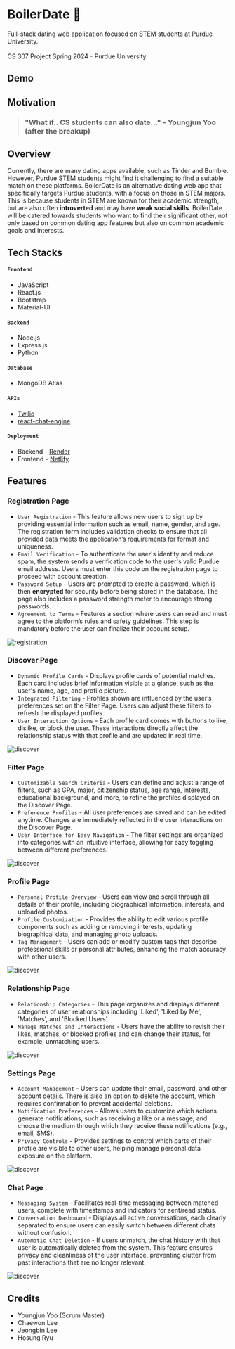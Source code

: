 # BoilerDate 🥵

Full-stack dating web application focused on STEM students at Purdue University. <br /> <br />
CS 307 Project Spring 2024 - Purdue University.

## Demo


## Motivation

> ### "What if.. CS students can also date…" - Youngjun Yoo (after the breakup)

## Overview

Currently, there are many dating apps available, such as Tinder and Bumble. However, Purdue STEM students might find it challenging to find a suitable match on these platforms. BoilerDate is an alternative dating web app that specifically targets Purdue students, with a focus on those in STEM majors. This is because students in STEM are known for their academic strength, but are also often **introverted** and may have **weak social skills**. BoilerDate will be catered towards students who want to find their significant other, not only based on common dating app features but also on common academic goals and interests. 

## Tech Stacks

#### `Frontend`

- JavaScript
- React.js
- Bootstrap
- Material-UI

#### `Backend`

- Node.js
- Express.js
- Python

#### `Database`

- MongoDB Atlas

#### `APIs`

- [Twilio](https://www.twilio.com/en-us/messaging/programmable-messaging-api)
- [react-chat-engine](https://rest.chatengine.io/)

####  `Deployment`

- Backend - [Render](https://render.com/)
- Frontend - [Netlify](https://www.netlify.com/)

## Features

### Registration Page
- `User Registration` - This feature allows new users to sign up by providing essential information such as email, name, gender, and age. The registration form includes validation checks to ensure that all provided data meets the application’s requirements for format and uniqueness.
- `Email Verification` - To authenticate the user's identity and reduce spam, the system sends a verification code to the user's valid Purdue email address. Users must enter this code on the registration page to proceed with account creation.
- `Password Setup` - Users are prompted to create a password, which is then __encrypted__ for security before being stored in the database. The page also includes a password strength meter to encourage strong passwords.
- `Agreement to Terms` - Features a section where users can read and must agree to the platform’s rules and safety guidelines. This step is mandatory before the user can finalize their account setup.

![registration](/docs/images/registration.gif)


### Discover Page
 - `Dynamic Profile Cards` - Displays profile cards of potential matches. Each card includes brief information visible at a glance, such as the user's name, age, and profile picture.
 - `Integrated Filtering` - Profiles shown are influenced by the user’s preferences set on the Filter Page. Users can adjust these filters to refresh the displayed profiles.
 - `User Interaction Options` - Each profile card comes with buttons to like, dislike, or block the user. These interactions directly affect the relationship status with that profile and are updated in real time.

![discover](/docs/images/discover.gif)

### Filter Page
- `Customizable Search Criteria` - Users can define and adjust a range of filters, such as GPA, major, citizenship status, age range, interests, educational background, and more, to refine the profiles displayed on the Discover Page.
- `Preference Profiles` - All user preferences are saved and can be edited anytime. Changes are immediately reflected in the user interactions on the Discover Page.
- `User Interface for Easy Navigation` - The filter settings are organized into categories with an intuitive interface, allowing for easy toggling between different preferences.

![discover](/docs/images/filter.gif)

### Profile Page
- `Personal Profile Overview` - Users can view and scroll through all details of their profile, including biographical information, interests, and uploaded photos.
- `Profile Customization` - Provides the ability to edit various profile components such as adding or removing interests, updating biographical data, and managing photo uploads.
- `Tag Management` - Users can add or modify custom tags that describe professional skills or personal attributes, enhancing the match accuracy with other users.

![discover](/docs/images/profile.gif)

### Relationship Page
- `Relationship Categories` - This page organizes and displays different categories of user relationships including 'Liked', 'Liked by Me', 'Matches', and 'Blocked Users'.
- `Manage Matches and Interactions` - Users have the ability to revisit their likes, matches, or blocked profiles and can change their status, for example, unmatching users.

![discover](/docs/images/relationship.gif)

### Settings Page
- `Account Management` - Users can update their email, password, and other account details. There is also an option to delete the account, which requires confirmation to prevent accidental deletions.
- `Notification Preferences` - Allows users to customize which actions generate notifications, such as receiving a like or a message, and choose the medium through which they receive these notifications (e.g., email, SMS).
- `Privacy Controls` - Provides settings to control which parts of their profile are visible to other users, helping manage personal data exposure on the platform.

![discover](/docs/images/settings.gif)

### Chat Page
- `Messaging System` - Facilitates real-time messaging between matched users, complete with timestamps and indicators for sent/read status.
- `Conversation Dashboard` - Displays all active conversations, each clearly separated to ensure users can easily switch between different chats without confusion.
- `Automatic Chat Deletion` - If users unmatch, the chat history with that user is automatically deleted from the system. This feature ensures privacy and cleanliness of the user interface, preventing clutter from past interactions that are no longer relevant.

![discover](/docs/images/chat.gif)

## Credits
- Youngjun Yoo (Scrum Master)
- Chaewon Lee 
- Jeongbin Lee
- Hosung Ryu
  
